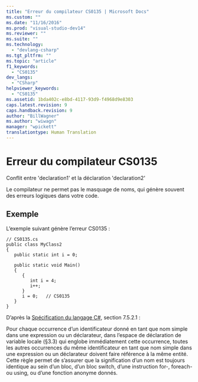 ```yaml
---
title: "Erreur du compilateur CS0135 | Microsoft Docs"
ms.custom: ""
ms.date: "11/16/2016"
ms.prod: "visual-studio-dev14"
ms.reviewer: ""
ms.suite: ""
ms.technology: 
  - "devlang-csharp"
ms.tgt_pltfrm: ""
ms.topic: "article"
f1_keywords: 
  - "CS0135"
dev_langs: 
  - "CSharp"
helpviewer_keywords: 
  - "CS0135"
ms.assetid: 1bda402c-e8bd-4117-93d9-f4968d9e8303
caps.latest.revision: 9
caps.handback.revision: 9
author: "BillWagner"
ms.author: "wiwagn"
manager: "wpickett"
translationtype: Human Translation
---
```

# Erreur du compilateur CS0135
Conflit entre 'declaration1' et la déclaration 'declaration2'  
  
 Le compilateur ne permet pas le masquage de noms, qui génère souvent des erreurs logiques dans votre code.  
  
## Exemple  
 L’exemple suivant génère l’erreur CS0135 :  
  
```  
// CS0135.cs  
public class MyClass2  
{  
   public static int i = 0;  
  
   public static void Main()  
   {  
      {  
         int i = 4;  
         i++;  
      }  
      i = 0;   // CS0135  
   }  
}  
```  
  
 D’après la [Spécification du langage C\#](../../csharp/language-reference/language-specification.md), section 7.5.2.1 :  
  
 Pour chaque occurrence d’un identificateur donné en tant que nom simple dans une expression ou un déclarateur, dans l’espace de déclaration de variable locale \(§3.3\) qui englobe immédiatement cette occurrence, toutes les autres occurrences du même identificateur en tant que nom simple dans une expression ou un déclarateur doivent faire référence à la même entité. Cette règle permet de s’assurer que la signification d’un nom est toujours identique au sein d’un bloc, d’un bloc switch, d’une instruction for\-, foreach\- ou using, ou d’une fonction anonyme donnés.